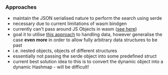 ### Approaches
 - maintain the JSON serialised nature to perform the search using serde
 - necessary due to current limitations of wasm bindgen
  - currently can't pass around JS Objects in wasm ([see here](https://rustwasm.github.io/wasm-bindgen/contributing/design/js-objects-in-rust.html))
 - goal it to utilise [this approach](https://rustwasm.github.io/wasm-bindgen/reference/arbitrary-data-with-serde.html) to handling data, however generalise the case **even more** in order to allow fully arbitrary data structures to be past
  - i.e. nested objects, objects of different structures
  - essentially not passing the serde object into some predefined struct
  - current best solution idea to this is to convert the dynamic object into a dynamic Hashmap - will be difficult!